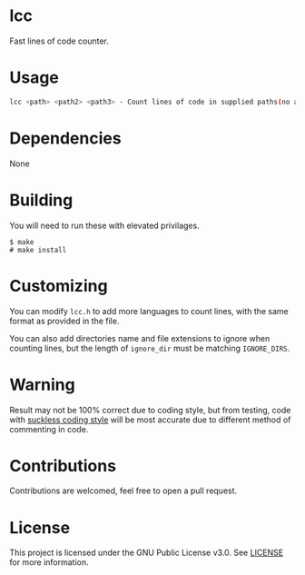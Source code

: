 # lcc
Fast lines of code counter.

# Usage
```sh
lcc <path> <path2> <path3> - Count lines of code in supplied paths(no argument would be considered counting in current directory)
```

# Dependencies
None

# Building
You will need to run these with elevated privilages.
```
$ make 
# make install
```

# Customizing
You can modify `lcc.h` to add more languages to count lines, with the same format as provided in the file.

You can also add directories name and file extensions to ignore when counting lines, but the length of `ignore_dir` must be matching `IGNORE_DIRS`.

# Warning
Result may not be 100% correct due to coding style, but from testing, code with [suckless coding style](https://suckless.org/coding_style) will be most accurate due to different method of commenting in code.

# Contributions
Contributions are welcomed, feel free to open a pull request.

# License
This project is licensed under the GNU Public License v3.0. See [LICENSE](https://github.com/night0721/lcc/blob/master/LICENSE) for more information.
